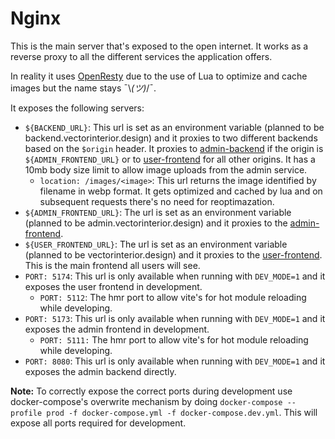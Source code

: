 # Nginx

This is the main server that's exposed to the open internet. It works as a reverse proxy to all the different services the application offers.

In reality it uses [OpenResty](https://openresty.org/en/) due to the use of Lua to optimize and cache images but the name stays ¯\\_(ツ)_/¯.

It exposes the following servers:

- `${BACKEND_URL}`: This url is set as an environment variable (planned to be backend.vectorinterior.design) and it proxies to two different backends based on the `$origin` header. It proxies to [admin-backend](/backend/src/admin/) if the origin is `${ADMIN_FRONTEND_URL}` or to [user-frontend](/backend/src/user/) for all other origins. It has a 10mb body size limit to allow image uploads from the admin service.
  - `location: /images/<image>`: This url returns the image identified by filename in webp format. It gets optimized and cached by lua and on subsequent requests there's no need for reoptimazation. 
- `${ADMIN_FRONTEND_URL}`: The url is set as an environment variable (planned to be admin.vectorinterior.design) and it proxies to the [admin-frontend](/frontend/admin/).
- `${USER_FRONTEND_URL}`:  The url is set as an environment variable (planned to be vectorinterior.design) and it proxies to the [user-frontend](/frontend/user/). This is the main frontend all users will see.
- `PORT: 5174`: This url is only available when running with `DEV_MODE=1` and it exposes the user frontend in development.
    - `PORT: 5112`: The hmr port to allow vite's for hot module reloading while developing.
- `PORT: 5173`: This url is only available when running with `DEV_MODE=1` and it exposes the admin frontend in development.
  - `PORT: 5111:` The hmr port to allow vite's for hot module reloading while developing.
-  `PORT: 8080`: This url is only available when running with `DEV_MODE=1` and it exposes the admin backend directly.


**Note:** To correctly expose the correct ports during development use docker-compose's overwrite mechanism by doing `docker-compose --profile prod -f docker-compose.yml -f docker-compose.dev.yml`. This will expose all ports required for development.
